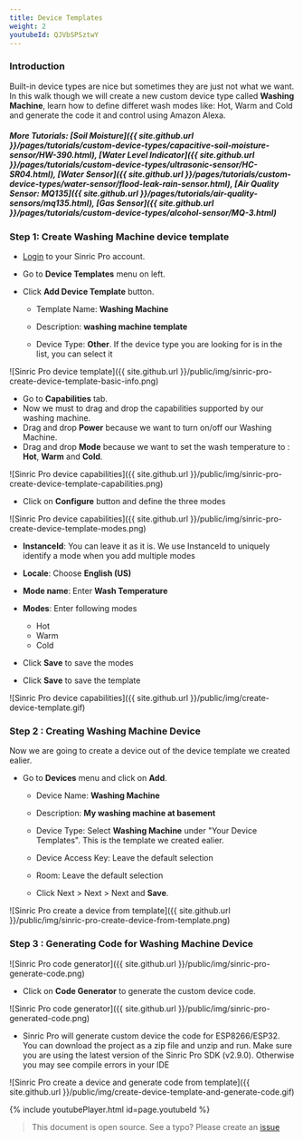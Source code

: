```yaml
---
title: Device Templates
weight: 2
youtubeId: QJVbSPSztwY
---
```


### Introduction 

Built-in device types are nice but sometimes they are just not what we want. In this walk though we will create a new custom device type
called **Washing Machine**, learn how to define differet wash modes like: Hot, Warm and Cold and generate the code it and control using Amazon Alexa.

##### More Tutorials: [Soil Moisture]({{ site.github.url }}/pages/tutorials/custom-device-types/capacitive-soil-moisture-sensor/HW-390.html), [Water Level Indicator]({{ site.github.url }}/pages/tutorials/custom-device-types/ultrasonic-sensor/HC-SR04.html), [Water Sensor]({{ site.github.url }}/pages/tutorials/custom-device-types/water-sensor/flood-leak-rain-sensor.html), [Air Quality Sensor: MQ135]({{ site.github.url }}/pages/tutorials/air-quality-sensors/mq135.html), [Gas Sensor]({{ site.github.url }}/pages/tutorials/custom-device-types/alcohol-sensor/MQ-3.html)

### Step 1: Create Washing Machine device template

* [Login](http://portal.sinric.pro) to your Sinric Pro account.

* Go to **Device Templates** menu on left.

* Click **Add Device Template** button.
    * Template Name: **Washing Machine**

    * Description: **washing machine template** 

    * Device Type: **Other**. If the device type you are looking for is in the list, you can select it

![Sinric Pro device template]({{ site.github.url }}/public/img/sinric-pro-create-device-template-basic-info.png)

* Go to **Capabilities** tab.
* Now we must to drag and drop the capabilities supported by our washing machine. 
* Drag and drop **Power** because we want to turn on/off our Washing Machine. 
* Drag and drop **Mode** because we want to set the wash temperature to : **Hot**, **Warm** and **Cold**.

![Sinric Pro device capabilities]({{ site.github.url }}/public/img/sinric-pro-create-device-template-capabilities.png)

* Click on **Configure** button and define the three modes

![Sinric Pro device capabilities]({{ site.github.url }}/public/img/sinric-pro-create-device-template-modes.png)

* **InstanceId**: You can leave it as it is. We use InstanceId to uniquely identify a mode when you add multiple modes

* **Locale**: Choose **English (US)**

* **Mode name**: Enter **Wash Temperature**

* **Modes**: Enter following modes
    * Hot
    * Warm
    * Cold

* Click **Save** to save the modes

* Click **Save**  to save the template

![Sinric Pro device capabilities]({{ site.github.url }}/public/img/create-device-template.gif)

   
### Step 2 : Creating Washing Machine Device

Now we are going to create a device out of the device template we created ealier.

* Go to **Devices** menu and click on **Add**. 

    * Device Name: **Washing Machine**

    * Description: **My washing machine at basement**

    * Device Type: Select **Washing Machine** under "Your Device Templates". This is the template we created ealier.

    * Device Access Key: Leave the default selection

    * Room: Leave the default selection
    
    * Click Next > Next > Next and **Save**.

![Sinric Pro create a device from template]({{ site.github.url }}/public/img/sinric-pro-create-device-from-template.png)

### Step 3 : Generating Code for Washing Machine Device

![Sinric Pro code generator]({{ site.github.url }}/public/img/sinric-pro-generate-code.png)

* Click on **Code Generator** to generate the custom device code. 

![Sinric Pro code generator]({{ site.github.url }}/public/img/sinric-pro-generated-code.png)

* Sinric Pro will generate custom device the code for ESP8266/ESP32. You can download the project as a zip file and unzip and run. Make sure you are using the
latest version of the Sinric Pro SDK (v2.9.0). Otherwise you may see compile errors in your IDE

![Sinric Pro create a device and generate code from template]({{ site.github.url }}/public/img/create-device-template-and-generate-code.gif)
 

{% include youtubePlayer.html id=page.youtubeId %}

> This document is open source. See a typo? Please create an [issue](https://github.com/sinricpro/help-docs)